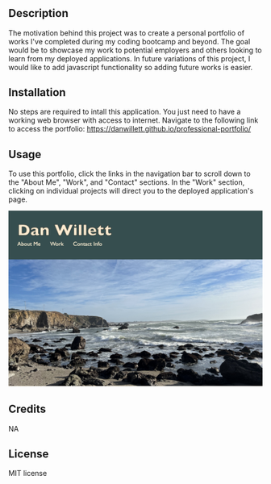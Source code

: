 # <professional-portfolio>

## Description

The motivation behind this project was to create a personal portfolio of works I've completed during my coding bootcamp and beyond. The goal would be to showcase my work to potential employers and others looking to learn from my deployed applications. In future variations of this project, I would like to add javascript functionality so adding future works is easier.

## Installation

No steps are required to intall this application. You just need to have a working web browser with access to internet. Navigate to the following link to access the portfolio: https://danwillett.github.io/professional-portfolio/

## Usage

To use this portfolio, click the links in the navigation bar to scroll down to the "About Me", "Work", and "Contact" sections. In the "Work" section, clicking on individual projects will direct you to the deployed application's page.

!["screenshot of header section and navigation bar"](./assets/images/screenshot.png)

## Credits

NA

## License
MIT license
